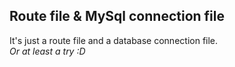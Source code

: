 ## Route file & MySql connection file  
It's just a route file and a database connection file.
<br>
_Or at least a try :D_
